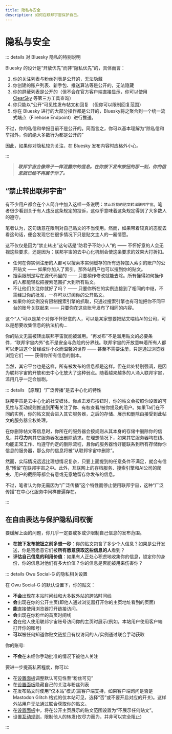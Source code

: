 ```yaml
---
title: 隐私与安全
description: 如何在联邦宇宙保护自己。
---
```


# 隐私与安全

::: details 对 Bluesky 隐私的特别说明

Bluesky 的设计是“开放优先”而非“隐私优先”的，具体而言：

1. 你的关注列表与粉丝列表是公开的，无法隐藏
2. 你创建的账户列表、新手包、推送算法等是公开的，无法隐藏
3. 你的屏蔽列表是公开的（但不会在官方客户端直接显示，你可以使用 [ClearSky](https://clearsky.app) 等第三方工具查询）
4. 你只能以“公开”可见性发布帖文和回复 （但你可以限制回复范围）
5. 你在 Bluesky 进行的大部分操作都是公开的，Bluesky将之聚合到一个统一流式端点（Firehose Endpoint）进行推送。

不过，你的私信和举报目前不是公开的。简而言之，你可以基本理解为“除私信和举报外，你的绝大多数行为都是公开的”

因此，如果你对隐私较为关注，在 Bluesky 发布内容时应格外小心。

:::

> ***联邦宇宙会像筛子一样泄露你的信息。在你按下发布按钮的那一刻，你的信息就已经不再属于你了。***

## “禁止转出联邦宇宙”

有不少用户都会在个人简介中加入这样一条说明：`禁止将我的贴文转出联邦宇宙`。笔者很少看到关于有人违反这条规定的投诉，这似乎意味着这条规定得到了大多数人的遵守。

笔者认为，这句话意在限制对自己贴文的不当使用。然而，如果带着较真的态度去看这句话，便会发现它在很多情况下只是贴文主人的一厢情愿。

这不仅仅是因为“禁止转出”这句话是“防君子不防小人”的 —— 不怀好意的人会无视这些要求，还是因为：联邦宇宙的去中心化机制会使这条要求的效果大打折扣。

- 任何在你实例注册的人都可以搜索本实例缓存的所有选择加入索引的账户的公开贴文 —— 如果你加入了索引，那外站用户也可以搜到你的贴文。
- 搜索限制是写在源代码里的 —— 只要稍作修改就能去除。所有懂得如何操作的人都能轻松把搜索范围扩大到所有贴文。
- 不让他们关注你就好了吗？ —— 只要你所在的实例连接到了相同的中继，不需经过你的批准，一样可以订阅你的公开贴文。
- 如果你的实例没有限制搜索引擎的抓取，只通过搜索引擎也有可能把你不同平台的账号关联起来 —— 只要你在这些账号发布了相同的内容。

这个“人”可以是某个对你不怀好意的人，可以是某家想要把贴文喂给AI的公司，可以是想要收集信息的执法机构...

你的贴文无需被转出联邦宇宙就能被滥用。“再发布”不是滥用贴文的必要条件，“联邦宇宙内外”也不是安全与危险的分界线。联邦宇宙的开放意味着所有人都可以走进这个曾经或许小众而温馨的世界 —— 甚至不需要注册，只是通过浏览器浏览它们 —— 获得你所有信息的副本。

当然，其它平台也是这样，所有被发布的信息都是这样。但在此处特别强调，是因为联邦宇宙的开放和去中心化放大了这种弱点。随着越来越多的人涌入联邦宇宙，滥用几乎一定会加剧。

::: details 【原理】“广泛传播”是去中心化的特性

联邦宇宙是去中心化的社交媒体。你点击发布按钮时，你的帖文会按照你设置的可见性与互动规则推送到**所有**关注了你、有权查看/被你提及的用户。如果Ta们在不同的实例，你的帖文就会进入其它服务器，之后的存储、展示和删除由接受到此帖文的服务器全权处理。

在你删除帖文等信息时，你所在的服务器会按规则从其本身的存储中删除你的信息，并**尽力**向其它服务器发出删除请求。在理想情况下，如果其它服务器均在线、均能正常工作、均遵守约定的删除流程，且你的服务器恰好能联系到所有存储你你信息的服务器，那么你的信息将被“从联邦宇宙中删除”。

然而，实际情况远远比理想情况复杂，只要上面提到的任意条件不满足，就会有信息“残留”在联邦宇宙之中。此外，互联网上的存档服务、搜索引擎和AI公司的爬虫、用户的截图等都会有意或无意地留存你发布的信息。

不过，笔者认为你无需因为“广泛传播”这个特性而停止使用联邦宇宙，这种“广泛传播”在中心化服务中同样普遍存在。

:::

## 在自由表达与保护隐私间权衡

要缓解上面的问题，你几乎一定要或多或少限制自己信息的发布范围。

- **在按下发布按钮之前多想一秒**：你的贴文包含了多少个人信息？如果是公开发送，你是否愿意它们被**所有愿意获取这些信息的人**看到？
- **评估自己信息的利用价值**：如果有人正处心积虑地收集你的信息，锁定你的身份，你的信息对他们有多大价值？你的信息是否能被用来伤害你？

::: details Owu Social-G 的隐私相关设置

在 Owu Social-G 的默认设置下，你的贴文：

- **不会**出现在本站时间线和大多数外站的跨站时间线
- **会**出现在你的公开主页(即他人通过浏览器打开你的主页地址看到的页面)
- **能**直接使用浏览器打开链接访问。
- **会**出现在你粉丝的首页时间线
- **会**在他人使用联邦宇宙账号访问你的主页时展示(例如，本站用户使用客户端打开你的账号)
- **可以**被任何知道你贴文链接且有权访问的人/实例通过联合手动获取

你的账号:

- **不会**在未经你手动批准的情况下被他人关注

要进一步提高私密程度，你可以:

- 在[设置面板](https://scg.owu.one/settings)调整默认可见性至“粉丝可见”
- 在[设置面板](https://scg.owu.one/settings)隐藏自己的关注与粉丝列表
- 在发布贴文时使用“仅本站”模式(需客户端支持，如果客户端询问是否是 Mastodon Glitch 格式的仅本站可见，选择“否”或不要开启对应的开关)。这样外站用户无法通过联合获取你的贴文。
- 在[设置面板](https://scg.owu.one/settings)中，将在公开主页展示的贴文范围设置为“不展示任何贴文”。
- 设置[互动规则](https://docs.gotosocial.org/zh-cn/latest/user_guide/settings/#_17)，限制他人的转发(仅尽力而为，并非可以完全阻止)

:::

